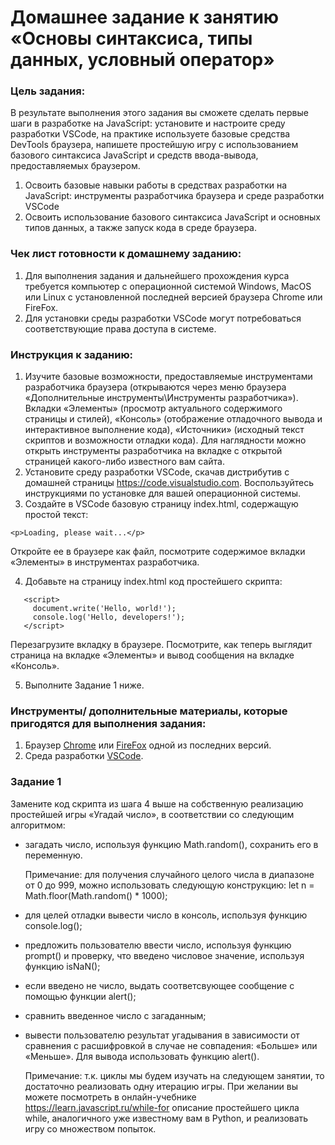 # Домашнее задание к занятию «Основы синтаксиса, типы данных, условный оператор»

### Цель задания:

В результате выполнения этого задания вы сможете сделать первые шаги в разработке на JavaScript: установите и настроите
среду разработки VSCode, на практике используете базовые средства DevTools браузера, напишете простейшую игру с
использованием базового синтаксиса JavaScript и средств ввода-вывода, предоставляемых браузером.

1. Освоить базовые навыки работы в средствах разработки на JavaScript: инструменты разработчика браузера и среде
   разработки VSCode
2. Освоить использование базового синтаксиса JavaScript и основных типов данных, а также запуск кода в среде браузера.

### Чек лист готовности к домашнему заданию:

1. Для выполнения задания и дальнейшего прохождения курса требуется компьютер с операционной системой Windows, MacOS или
   Linux с установленной последней версией браузера Chrome или FireFox.
2. Для установки среды разработки VSCode могут потребоваться соответствующие права доступа в системе.

### Инструкция к заданию:

1. Изучите базовые возможности, предоставляемые инструментами разработчика браузера (открываются через меню браузера
   «Дополнительные инструменты\Инструменты разработчика»). Вкладки «Элементы» (просмотр актуального содержимого страницы
   и стилей), «Консоль» (отображение отладочного вывода и интерактивное выполнение кода), «Источники» (исходный текст
   скриптов и возможности отладки кода). Для наглядности можно открыть инструменты разработчика на вкладке с открытой
   страницей какого-либо известного вам сайта.
2. Установите среду разработки VSCode, скачав дистрибутив с домашней страницы https://code.visualstudio.com.
   Воспользуйтесь инструкциями по установке для вашей операционной системы.
3. Создайте в VSCode базовую страницу index.html, содержащую простой текст:

```
<p>Loading, please wait...</p>
```

Откройте ее в браузере как файл, посмотрите содержимое вкладки «Элементы» в инструментах разработчика.

4. Добавьте на страницу index.html код простейшего скрипта:

```
   <script>
     document.write('Hello, world!');
     console.log('Hello, developers!');
   </script>
```

Перезагрузите вкладку в браузере. Посмотрите, как теперь выглядит страница на вкладке «Элементы» и вывод сообщения на
вкладке «Консоль».

5. Выполните Задание 1 ниже.

### Инструменты/ дополнительные материалы, которые пригодятся для выполнения задания:

1. Браузер [Chrome](https://www.google.com/intl/ru/chrome/) или [FireFox](https://www.mozilla.org/ru/firefox/new/) одной
   из последних версий.
2. Среда разработки [VSCode](https://code.visualstudio.com).

### Задание 1

Замените код скрипта из шага 4 выше на собственную реализацию простейшей игры «Угадай число», в соответствии со
следующим алгоритмом:

- загадать число, используя функцию Math.random(), сохранить его в переменную.

  Примечание: для получения случайного целого числа в диапазоне от 0 до 999, можно использовать следующую конструкцию:
  let n = Math.floor(Math.random() * 1000);
- для целей отладки вывести число в консоль, используя функцию console.log();
- предложить пользователю ввести число, используя функцию prompt() и проверку, что введено числовое значение, используя
  функцию isNaN();
- если введено не число, выдать соответсвующее сообщение с помощью функции alert();
- сравнить введенное число с загаданным;
- вывести пользователю результат угадывания в зависимости от сравнения с расшифровкой в случае не совпадения: «Больше»
  или «Меньше». Для вывода использовать функцию alert().

  Примечание: т.к. циклы мы будем изучать на следующем занятии, то достаточно реализовать одну итерацию игры. При
  желании вы можете посмотреть в онлайн-учебнике https://learn.javascript.ru/while-for описание простейшего цикла while,
  аналогичного уже известному вам в Python, и реализовать игру со множеством попыток.
